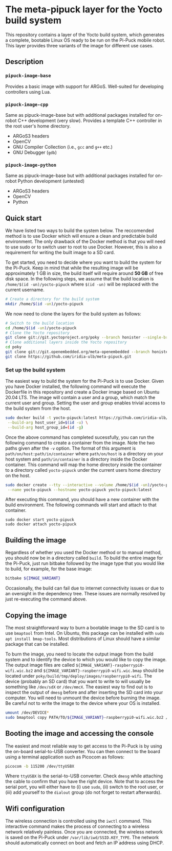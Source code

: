 # The meta-pipuck layer for the Yocto build system
This repository contains a layer of the Yocto build system, which generates a complete, bootable Linux OS ready to be run on the Pi-Puck mobile robot. This layer provides three variants of the image for different use cases.

## Description

### `pipuck-image-base`
Provides a basic image with support for ARGoS. Well-suited for developing controllers using Lua.
### `pipuck-image-cpp`
Same as pipuck-image-base but with additional packages installed for on-robot C++ development (very slow). Provides a template C++ controller in the root user's home directory.
- ARGoS3 headers
- OpenCV
- GNU Compiler Collection (i.e., `gcc` and `g++` etc.)
- GNU Debugger (`gdb`)
### `pipuck-image-python`
Same as pipuck-image-base but with additional packages installed for on-robot Python development (untested)
- ARGoS3 headers
- OpenCV
- Python

## Quick start
We have listed two ways to build the system below. The reccomended method is to use Docker which will ensure a clean and predictable build environment. The only drawback of the Docker method is that you will need to use sudo or to switch user to root to use Docker. However, this is also a requirement for writing the built image to a SD card.

To get started, you need to decide where you want to build the system for the Pi-Puck. Keep in mind that while the resulting image will be approximately 1 GB in size, the build itself will require around **50 GB** of free disk space. In the following steps, we assume that the build location is `/home/$(id -un)/yocto-pipuck` where `$(id -un)` will be replaced with the current username.
```sh
# Create a directory for the build system
mkdir /home/$(id -un)/yocto-pipuck
```

We now need to clone the layers for the build system as follows:
```sh
# Switch to the build location
cd /home/$(id -un)/yocto-pipuck
# Clone the Yocto repository
git clone git://git.yoctoproject.org/poky --branch honister --single-branch
# Clone additional layers inside the Yocto repository
cd poky
git clone git://git.openembedded.org/meta-openembedded --branch honister --single-branch
git clone https://github.com/iridia-ulb/meta-pipuck.git
```

### Set up the build system

The easiest way to build the system for the Pi-Puck is to use Docker. Given you have Docker installed, the following command will execute the Dockerfile in this repository and create a Docker image based on Ubuntu 20.04 LTS. The image will contain a user and a group, which match the current user and group. Setting the user and group enables trivial access to the build system from the host.
```sh
sudo docker build -t yocto-pipuck:latest https://github.com/iridia-ulb/meta-pipuck.git#:docker \
 --build-arg host_user_id=$(id -u) \
 --build-arg host_group_id=(id -g)
```
Once the above command has completed sucessfully, you can run the following command to create a container from the image. Note the two paths given after the `-v` option. The format of this argument is `path/on/host:path/in/container` where `path/on/host` is a directory on your host system and `path/in/container` is a directory inside the Docker container. This command will map the home directory inside the container to a directory called `yocto-pipuck` under the current users home directory on the host.
```sh
sudo docker create --tty --interactive --volume /home/$(id -un)/yocto-pipuck:/home/$(id -un) \
 --name yocto-pipuck --hostname yocto-pipuck yocto-pipuck:latest
```
After executing this command, you should have a new container with the build environment. The following commands will start and attach to that container.

```
sudo docker start yocto-pipuck
sudo docker attach yocto-pipuck
```

## Building the image
Regardless of whether you used the Docker method or to manual method, you should now be in a directory called `build`. To build the entire image for the Pi-Puck, just run bitbake followed by the image type that you would like to build, for example, for the base image:
```sh
bitbake ${IMAGE_VARIANT}
```
Occasionally, the build can fail due to internet connectivity issues or due to an oversight in the dependency tree. These issues are normally resolved by just re-executing the command above.

## Copying the image
The most straightforward way to burn a bootable image to the SD card is to use `bmaptool` from Intel. On Ubuntu, this package can be installed with `sudo apt install bmap-tools`. Most distributions of Linux should have a similar package that can be installed.

To burn the image, you need to locate the output image from the build system and to identify the device to which you would like to copy the image. The output image files are called `${IMAGE_VARIANT}-raspberrypi0-wifi.wic.bz2` and `${IMAGE_VARIANT}-raspberrypi0-wifi.wic.bmap` should be located under `poky/build/tmp/deploy/images/raspberrypi0-wifi`. The device (probably an SD card) that you want to write to will usually be something like `/dev/sdX` or `/dev/mmcX`. The easiest way to find out is to inspect the output of `dmesg` before and after inserting the SD card into your computer. You will need to unmount the device before burning the image. Be careful not to write the image to the device where your OS is installed.

```sh
umount /dev/DEVICE*
sudo bmaptool copy PATH/TO/${IMAGE_VARIANT}-raspberrypi0-wifi.wic.bz2 /dev/DEVICE
```

## Booting the image and accessing the console
The easiest and most reliable way to get access to the Pi-Puck is by using the on-board serial-to-USB converter. You can then connect to the board using a terminal application such as Picocom as follows:
```sh
picocom -b 115200 /dev/ttyUSBX
```
Where `ttyUSBX` is the serial-to-USB converter. Check `dmesg` while attaching the cable to confirm that you have the right device. Note that to access the serial port, you will either have to (i) use `sudo`, (ii) switch to the root user, or (iii) add yourself to the `dialout` group (do not forget to restart afterwards).

## Wifi configuration
The wireless connection is controlled using the `iwctl` command. This interactive command makes the process of connecting to a wireless network relatively painless. Once you are connected, the wireless network is saved on the Pi-Puck under `/var/lib/iwd/SSID.KEY_TYPE`. The network should automatically connect on boot and fetch an IP address using DHCP.



